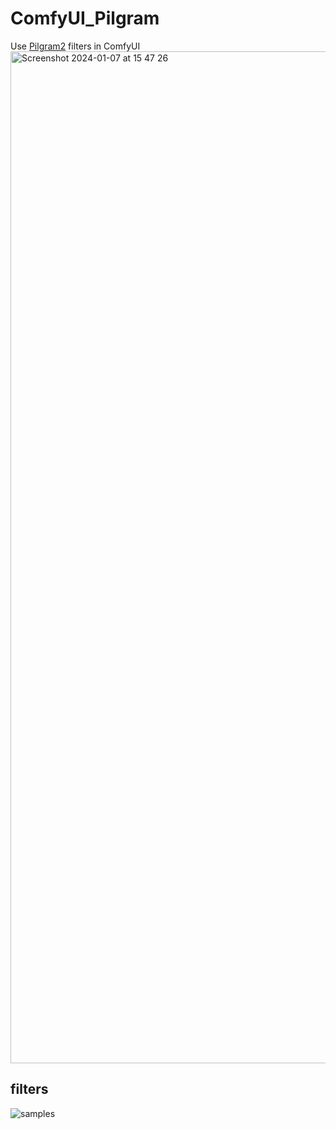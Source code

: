 
# ComfyUI_Pilgram

Use [Pilgram2](https://github.com/mgineer85/pilgram2) filters in ComfyUI
<img width="1619" alt="Screenshot 2024-01-07 at 15 47 26" src="https://github.com/kinfolk0117/ComfyUI_Pilgram/assets/127793337/8fe6d582-abe9-4b8e-9d56-939590d6e2ac">


## filters
![samples](https://raw.githubusercontent.com/mgrl/pilgram2/main/screenshots/screenshot.png)
